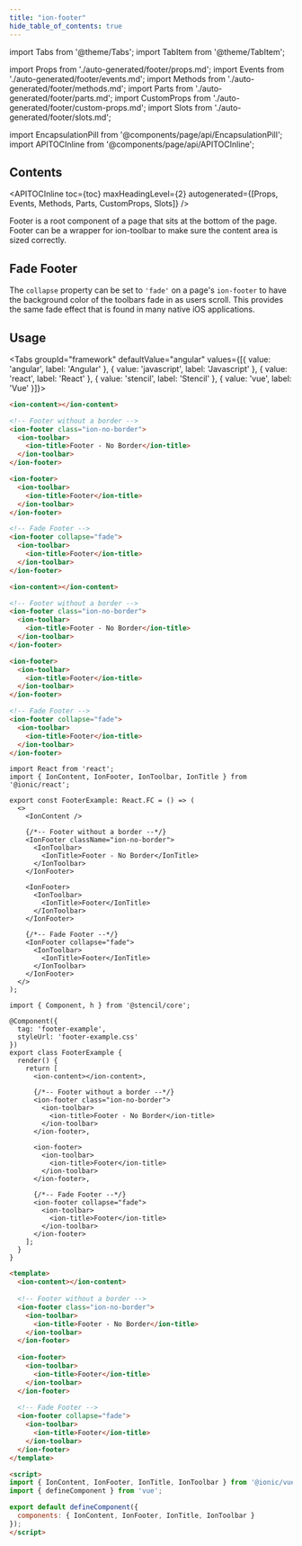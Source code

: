 ```yaml
---
title: "ion-footer"
hide_table_of_contents: true
---
```

import Tabs from '@theme/Tabs';
import TabItem from '@theme/TabItem';

import Props from './auto-generated/footer/props.md';
import Events from './auto-generated/footer/events.md';
import Methods from './auto-generated/footer/methods.md';
import Parts from './auto-generated/footer/parts.md';
import CustomProps from './auto-generated/footer/custom-props.md';
import Slots from './auto-generated/footer/slots.md';

<head>
  <title>Page Footer | Ionic App Footer: Wrapper Root Page Component</title>
  <meta name="description" content="A footer is a root component that sits at the bottom of a page. Ionic footers can be a wrapper for ion-toolbar to make sure the content area is sized correctly." />
</head>

import EncapsulationPill from '@components/page/api/EncapsulationPill';
import APITOCInline from '@components/page/api/APITOCInline';



<h2 className="table-of-contents__title">Contents</h2>

<APITOCInline
  toc={toc}
  maxHeadingLevel={2}
  autogenerated={[Props, Events, Methods, Parts, CustomProps, Slots]}
/>



Footer is a root component of a page that sits at the bottom of the page.
Footer can be a wrapper for ion-toolbar to make sure the content area is sized correctly.

## Fade Footer

The `collapse` property can be set to `'fade'` on a page's `ion-footer` to have the background color of the toolbars fade in as users scroll. This provides the same fade effect that is found in many native iOS applications.



## Usage

<Tabs groupId="framework" defaultValue="angular" values={[{ value: 'angular', label: 'Angular' }, { value: 'javascript', label: 'Javascript' }, { value: 'react', label: 'React' }, { value: 'stencil', label: 'Stencil' }, { value: 'vue', label: 'Vue' }]}>

<TabItem value="angular">

```html
<ion-content></ion-content>

<!-- Footer without a border -->
<ion-footer class="ion-no-border">
  <ion-toolbar>
    <ion-title>Footer - No Border</ion-title>
  </ion-toolbar>
</ion-footer>

<ion-footer>
  <ion-toolbar>
    <ion-title>Footer</ion-title>
  </ion-toolbar>
</ion-footer>

<!-- Fade Footer -->
<ion-footer collapse="fade">
  <ion-toolbar>
    <ion-title>Footer</ion-title>
  </ion-toolbar>
</ion-footer>
```


</TabItem>


<TabItem value="javascript">

```html
<ion-content></ion-content>

<!-- Footer without a border -->
<ion-footer class="ion-no-border">
  <ion-toolbar>
    <ion-title>Footer - No Border</ion-title>
  </ion-toolbar>
</ion-footer>

<ion-footer>
  <ion-toolbar>
    <ion-title>Footer</ion-title>
  </ion-toolbar>
</ion-footer>

<!-- Fade Footer -->
<ion-footer collapse="fade">
  <ion-toolbar>
    <ion-title>Footer</ion-title>
  </ion-toolbar>
</ion-footer>
```


</TabItem>


<TabItem value="react">

```tsx
import React from 'react';
import { IonContent, IonFooter, IonToolbar, IonTitle } from '@ionic/react';

export const FooterExample: React.FC = () => (
  <>
    <IonContent />
    
    {/*-- Footer without a border --*/}
    <IonFooter className="ion-no-border">
      <IonToolbar>
        <IonTitle>Footer - No Border</IonTitle>
      </IonToolbar>
    </IonFooter>

    <IonFooter>
      <IonToolbar>
        <IonTitle>Footer</IonTitle>
      </IonToolbar>
    </IonFooter>
    
    {/*-- Fade Footer --*/}
    <IonFooter collapse="fade">
      <IonToolbar>
        <IonTitle>Footer</IonTitle>
      </IonToolbar>
    </IonFooter>
  </>
);
```


</TabItem>


<TabItem value="stencil">

```tsx
import { Component, h } from '@stencil/core';

@Component({
  tag: 'footer-example',
  styleUrl: 'footer-example.css'
})
export class FooterExample {
  render() {
    return [
      <ion-content></ion-content>,

      {/*-- Footer without a border --*/}
      <ion-footer class="ion-no-border">
        <ion-toolbar>
          <ion-title>Footer - No Border</ion-title>
        </ion-toolbar>
      </ion-footer>,

      <ion-footer>
        <ion-toolbar>
          <ion-title>Footer</ion-title>
        </ion-toolbar>
      </ion-footer>,
      
      {/*-- Fade Footer --*/}
      <ion-footer collapse="fade">
        <ion-toolbar>
          <ion-title>Footer</ion-title>
        </ion-toolbar>
      </ion-footer>
    ];
  }
}
```


</TabItem>


<TabItem value="vue">

```html
<template>
  <ion-content></ion-content>
  
  <!-- Footer without a border -->
  <ion-footer class="ion-no-border">
    <ion-toolbar>
      <ion-title>Footer - No Border</ion-title>
    </ion-toolbar>
  </ion-footer>
  
  <ion-footer>
    <ion-toolbar>
      <ion-title>Footer</ion-title>
    </ion-toolbar>
  </ion-footer>
  
  <!-- Fade Footer -->
  <ion-footer collapse="fade">
    <ion-toolbar>
      <ion-title>Footer</ion-title>
    </ion-toolbar>
  </ion-footer>
</template>

<script>
import { IonContent, IonFooter, IonTitle, IonToolbar } from '@ionic/vue';
import { defineComponent } from 'vue';

export default defineComponent({
  components: { IonContent, IonFooter, IonTitle, IonToolbar }
});
</script>
```


</TabItem>

</Tabs>

<Props />
<Events />
<Methods />
<Parts />
<CustomProps />
<Slots />